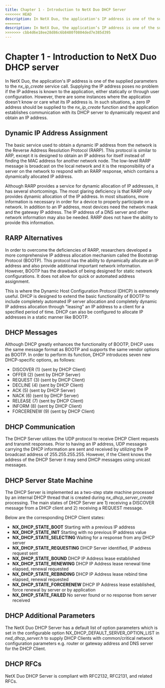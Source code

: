 ```yaml
---
title: Chapter 1 - Introduction to NetX Duo DHCP Server
<<<<<<< HEAD
description: In NetX Duo, the application's IP address is one of the supplied parameters to the *nx_ip_create* service call.
=======
description: In NetX Duo, the application’s IP address is one of the supplied parameters to the nx_ip_create service call.
>>>>>>> cbb4d6e18ee28d86c6b8480f0804ded7e385d395
---
```


# Chapter 1 - Introduction to NetX Duo DHCP server

In NetX Duo, the application's IP address is one of the supplied parameters to the *nx_ip_create* service call. Supplying the IP address poses no problem if the IP address is known to the application, either statically or through user configuration. However, there are some instances where the application doesn't know or care what its IP address is. In such situations, a zero IP address should be supplied to the *nx_ip_create* function and the application establishes communication with its DHCP server to dynamically request and obtain an IP address.

## Dynamic IP Address Assignment

The basic service used to obtain a dynamic IP address from the network is the Reverse Address Resolution Protocol (RARP). This protocol is similar to ARP, except it is designed to obtain an IP address for itself instead of finding the MAC address for another network node. The low-level RARP message is broadcast on the local network and it is the responsibility of a server on the network to respond with an RARP response, which contains a dynamically allocated IP address.

Although RARP provides a service for dynamic allocation of IP addresses, it has several shortcomings. The most glaring deficiency is that RARP only provides dynamic allocation of the IP address. In most situations, more information is necessary in order for a device to properly participate on a network. In addition to an IP address, most devices need the network mask and the gateway IP address. The IP address of a DNS server and other network information may also be needed. RARP does not have the ability to provide this information.

## RARP Alternatives

In order to overcome the deficiencies of RARP, researchers developed a more comprehensive IP address allocation mechanism called the Bootstrap Protocol (BOOTP). This protocol has the ability to dynamically allocate an IP address and also provide additional important network information. However, BOOTP has the drawback of being designed for static network configurations. It does not allow for quick or automated address assignment.

This is where the Dynamic Host Configuration Protocol (DHCP) is extremely useful. DHCP is designed to extend the basic functionality of BOOTP to include completely automated IP server allocation and completely dynamic IP address allocation through "leasing" an IP address to a client for a specified period of time. DHCP can also be configured to allocate IP addresses in a static manner like BOOTP.

## DHCP Messages

Although DHCP greatly enhances the functionality of BOOTP, DHCP uses the same message format as BOOTP and supports the same vendor options as BOOTP. In order to perform its function, DHCP introduces seven new DHCP-specific options, as follows:

- DISCOVER (1) (sent by DHCP Client)
- OFFER (2) (sent by DHCP Server)
- REQUEST (3) (sent by DHCP Client)
- DECLINE (4) (sent by DHCP Client)
- ACK (5) (sent by DHCP Server)
- NACK (6) (sent by DHCP Server)
- RELEASE (7) (sent by DHCP Client)
- INFORM (8) (sent by DHCP Client)
- FORCERENEW (9) (sent by DHCP Client)

## DHCP Communication

The DHCP Server utilizes the UDP protocol to receive DHCP Client requests and transmit responses. Prior to having an IP address, UDP messages carrying the DHCP information are sent and received by utilizing the IP broadcast address of 255.255.255.255. However, if the Client knows the address of the DHCP Server it may send DHCP messages using unicast messages.

## DHCP Server State Machine

The DHCP Server is implemented as a two-step state machine processed by an internal DHCP thread that is created during *nx_dhcp_server_create* processing. The main states of DHCP Server are 1) receiving a DISCOVER message from a DHCP client and 2) receiving a REQUEST message.

Below are the corresponding DHCP Client states:

- **NX_DHCP_STATE_BOOT** Starting with a previous IP address
- **NX_DHCP_STATE_INIT** Starting with no previous IP address value
- **NX_DHCP_STATE_SELECTING** Waiting for a response from any DHCP server
- **NX_DHCP_STATE_REQUESTING** DHCP Server identified, IP address request sent
- **NX_DHCP_STATE_BOUND** DHCP IP Address lease established
- **NX_DHCP_STATE_RENEWING** DHCP IP Address lease renewal time elapsed, renewal requested
- **NX_DHCP_STATE_REBINDING** DHCP IP Address lease rebind time elapsed, renewal requested
- **NX_DHCP_STATE_FORCERENEW** DHCP IP Address lease established, force renewal by server or by application
- **NX_DHCP_STATE_FAILED** No server found or no response from server received

## DHCP Additional Parameters

The NetX Duo DHCP Server has a default list of option parameters which is set in the configurable option NX_DHCP_DEFAULT_SERVER_OPTION_LIST in *nxd_dhcp_server.h* to supply DHCP Clients with common/critical network configuration parameters e.g. router or gateway address and DNS server for the DHCP Client.

## DHCP RFCs

NetX Duo DHCP Server is compliant with RFC2132, RFC2131, and related RFCs.
